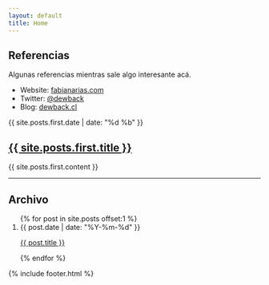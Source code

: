 ```yaml
---
layout: default
title: Home
---
```


Referencias
-----------

Algunas referencias mientras sale algo interesante acá.

* Website: [fabianarias.com][web]
* Twitter: [@dewback][twit]
* Blog: [dewback.cl][blog]

[web]: http://fabianarias.com
[twit]: http://twitter.com/dewback
[blog]: http://www.dewback.cl

<article>
  <time datetime="{{ site.posts.first.date | xmlschema }}">{{ site.posts.first.date | date: "%d %b" }}</time>
  <h2><a href="{{ site.posts.first.url }}">{{ site.posts.first.title }}</a></h2>
  {{ site.posts.first.content }}
</article>
<hr>
<h2>Archivo</h2>
<ol id="archive">
  {% for post in site.posts offset:1 %}
    <li>
      <time datetime="{{ post.date | xmlschema }}">{{ post.date | date: "%Y-%m-%d" }}</time>
      <p><a href="{{ post.url }}">{{ post.title }}</a></p>
    </li>
  {% endfor %}
</ol>
{% include footer.html %}
